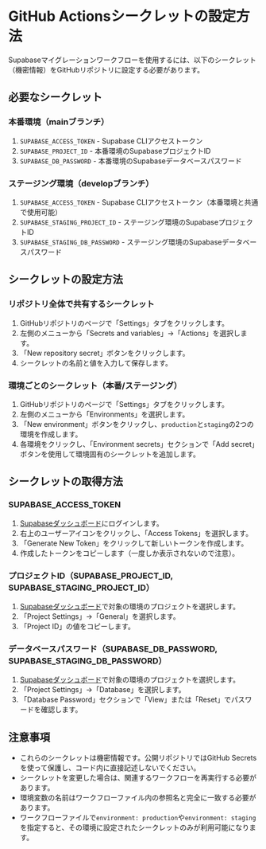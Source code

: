 # GitHub Actionsシークレットの設定方法

Supabaseマイグレーションワークフローを使用するには、以下のシークレット（機密情報）をGitHubリポジトリに設定する必要があります。

## 必要なシークレット

### 本番環境（mainブランチ）
1. `SUPABASE_ACCESS_TOKEN` - Supabase CLIアクセストークン
2. `SUPABASE_PROJECT_ID` - 本番環境のSupabaseプロジェクトID
3. `SUPABASE_DB_PASSWORD` - 本番環境のSupabaseデータベースパスワード

### ステージング環境（developブランチ）
1. `SUPABASE_ACCESS_TOKEN` - Supabase CLIアクセストークン（本番環境と共通で使用可能）
2. `SUPABASE_STAGING_PROJECT_ID` - ステージング環境のSupabaseプロジェクトID
3. `SUPABASE_STAGING_DB_PASSWORD` - ステージング環境のSupabaseデータベースパスワード

## シークレットの設定方法

### リポジトリ全体で共有するシークレット

1. GitHubリポジトリのページで「Settings」タブをクリックします。
2. 左側のメニューから「Secrets and variables」→「Actions」を選択します。
3. 「New repository secret」ボタンをクリックします。
4. シークレットの名前と値を入力して保存します。

### 環境ごとのシークレット（本番/ステージング）

1. GitHubリポジトリのページで「Settings」タブをクリックします。
2. 左側のメニューから「Environments」を選択します。
3. 「New environment」ボタンをクリックし、`production`と`staging`の2つの環境を作成します。
4. 各環境をクリックし、「Environment secrets」セクションで「Add secret」ボタンを使用して環境固有のシークレットを追加します。

## シークレットの取得方法

### SUPABASE_ACCESS_TOKEN

1. [Supabaseダッシュボード](https://app.supabase.io/)にログインします。
2. 右上のユーザーアイコンをクリックし、「Access Tokens」を選択します。
3. 「Generate New Token」をクリックして新しいトークンを作成します。
4. 作成したトークンをコピーします（一度しか表示されないので注意）。

### プロジェクトID（SUPABASE_PROJECT_ID, SUPABASE_STAGING_PROJECT_ID）

1. [Supabaseダッシュボード](https://app.supabase.io/)で対象の環境のプロジェクトを選択します。
2. 「Project Settings」→「General」を選択します。
3. 「Project ID」の値をコピーします。

### データベースパスワード（SUPABASE_DB_PASSWORD, SUPABASE_STAGING_DB_PASSWORD）

1. [Supabaseダッシュボード](https://app.supabase.io/)で対象の環境のプロジェクトを選択します。
2. 「Project Settings」→「Database」を選択します。
3. 「Database Password」セクションで「View」または「Reset」でパスワードを確認します。

## 注意事項

- これらのシークレットは機密情報です。公開リポジトリではGitHub Secretsを使って保護し、コード内に直接記述しないでください。
- シークレットを変更した場合は、関連するワークフローを再実行する必要があります。
- 環境変数の名前はワークフローファイル内の参照名と完全に一致する必要があります。
- ワークフローファイルで`environment: production`や`environment: staging`を指定すると、その環境に設定されたシークレットのみが利用可能になります。 